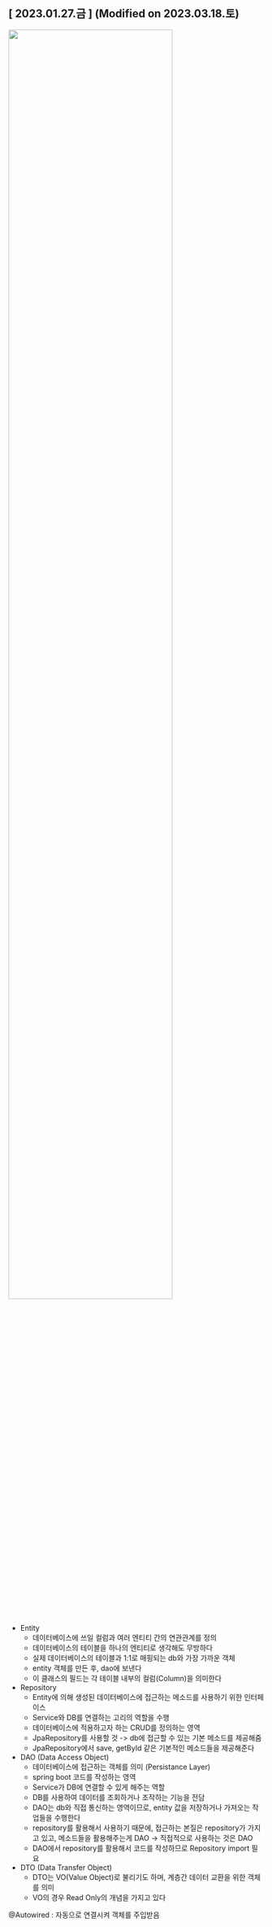 ## [ 2023.01.27.금 ] (Modified on 2023.03.18.토)

<img src="https://ifh.cc/g/xrdSk4.jpg" width="80%"> 

- Entity
    - 데이터베이스에 쓰일 컬럼과 여러 엔티티 간의 연관관계를 정의
    - 데이터베이스의 테이블을 하나의 엔티티로 생각해도 무방하다
    - 실제 데이터베이스의 테이블과 1:1로 매핑되는 db와 가장 가까운 객체
    - entity 객체를 만든 후, dao에 보낸다
    - 이 클래스의 필드는 각 테이블 내부의 컬럼(Column)을 의미한다
- Repository
    - Entity에 의해 생성된 데이터베이스에 접근하는 메소드를 사용하기 위한 인터페이스
    - Service와 DB를 연결하는 고리의 역할을 수행
    - 데이터베이스에 적용하고자 하는 CRUD를 정의하는 영역
    - JpaRepository를 사용할 것 -> db에 접근할 수 있는 기본 메소드를 제공해줌
    - JpaRepository에서 save, getById 같은 기본적인 메소드들을 제공해준다
- DAO (Data Access Object)
    - 데이터베이스에 접근하는 객체를 의미 (Persistance Layer)
    - spring boot 코드를 작성하는 영역
    - Service가 DB에 연결할 수 있게 해주는 역할
    - DB를 사용하여 데이터를 조회하거나 조작하는 기능을 전담
    - DAO는 db와 직접 통신하는 영역이므로, entity 값을 저장하거나 가져오는 작업들을 수행한다 
    - repository를 활용해서 사용하기 때문에, 접근하는 본질은 repository가 가지고 있고, 메소드들을 활용해주는게 DAO -> 직접적으로 사용하는 것은 DAO
    - DAO에서 repository를 활용해서 코드를 작성하므로 Repository import 필요 
- DTO (Data Transfer Object)
    - DTO는 VO(Value Object)로 불리기도 하며, 계층간 데이터 교환을 위한 객체를 의미
    - VO의 경우 Read Only의 개념을 가지고 있다

@Autowired : 자동으로 연결시켜 객체를 주입받음
